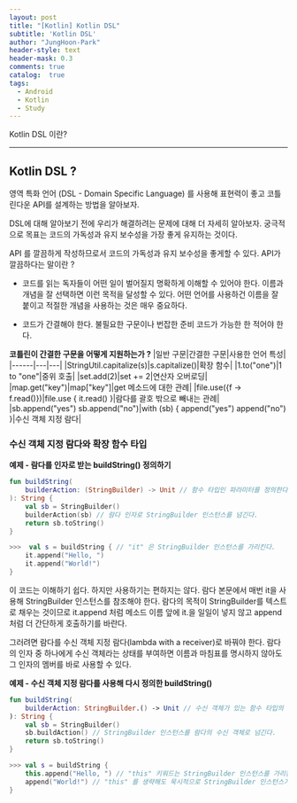 ```yaml
---
layout: post
title: "[Kotlin] Kotlin DSL"
subtitle: 'Kotlin DSL'
author: "JungHoon-Park"
header-style: text
header-mask: 0.3
comments: true
catalog:  true
tags:
  - Android
  - Kotlin
  - Study
---
```


Kotlin DSL 이란?

---

## Kotlin DSL ?

영역 특화 언어 (DSL - Domain Specific Language) 를 사용해 표현력이 좋고 코틀린다운 API를 설계하는 방법을 알아보자.

DSL에 대해 알아보기 전에 우리가 해결하려는 문제에 대해 더 자세히 알아보자.
궁극적으로 목표는 코드의 가독성과 유지 보수성을 가장 좋게 유지하는 것이다.

API 를 깔끔하게 작성하므로서 코드의 가독성과 유지 보수성을 좋게할 수 있다.
API가 깔끔하다는 말이란 ?
- 코드를 읽는 독자들이 어떤 일이 벌어질지 명확하게 이해할 수 있어야 한다. 이름과 개념을 잘 선택하면 이런 목적을 달성할 수 있다.
어떤 언어를 사용하건 이름을 잘 붙이고 적절한 개념을 사용하는 것은 매우 중요하다.

- 코드가 간결해야 한다. 불필요한 구문이나 번잡한 준비 코드가 가능한 한 적어야 한다.


**코틀린이 간결한 구문을 어떻게 지원하는가 ?**
|일반 구문|간결한 구문|사용한 언어 특성|
|------|---|---|
|StringUtil.capitalize(s)|s.capitalize()|확장 함수|
|1.to("one")|1 to "one"|중위 호출|
|set.add(2)|set += 2|연산자 오버로딩|
|map.get("key")|map["key"]|get 메소드에 대한 관례|
|file.use({f -> f.read()})|file.use { it.read() }|람다를 괄호 밖으로 빼내는 관례|
|sb.append("yes") sb.append("no")|with (sb) { append("yes") append("no") }|수신 객체 지정 람다|

### 수신 객체 지정 람다와 확장 함수 타입

**예제 - 람다를 인자로 받는 buildString() 정의하기**
~~~kotlin
fun buildString(
    builderAction: (StringBuilder) -> Unit // 함수 타입인 파라미터를 정의한다.
): String {
    val sb = StringBuilder()
    builderAction(sb) // 람다 인자로 StringBuilder 인스턴스를 넘긴다.
    return sb.toString()
}
~~~

~~~kotlin
>>>  val s = buildString { // "it" 은 StringBuilder 인스턴스를 가리킨다.
    it.append("Hello, ")
    it.append("World!")
}
~~~

이 코드는 이해하기 쉽다. 하지만 사용하기는 편하지는 않다. 람다 본문에서 매번 it을 사용해 StringBuilder 인스턴스를 참조해야 한다.
람다의 목적이 StringBuilder를 텍스트로 채우는 것이므로 it.append 처럼 메소드 이름 앞에 it.을 일일이 넣지 않고 append처럼 더 간단하게 호출하기를 바란다.

그러려면 람다를 수신 객체 지정 람다(lambda with a receiver)로 바꿔야 한다.
람다의 인자 중 하나에게 수신 객체라는 상태를 부여하면 이름과 마침표를 명시하지 않아도 그 인자의 멤버를 바로 사용할 수 있다.


**예제 - 수신 객체 지정 람다를 사용해 다시 정의한 buildString()**

~~~kotlin
fun buildString(
    builderAction: StringBuilder.() -> Unit // 수신 객체가 있는 함수 타입의 파라미터를 선언한다.
): String {
    val sb = StringBuilder()
    sb.buildAction() // StringBuilder 인스턴스를 람다의 수신 객체로 넘긴다.
    return sb.toString()
}
~~~

~~~kotlin
>>> val s = buildString {
    this.append("Hello, ") // "this" 키워드는 StringBuilder 인스턴스를 가리킨다.
    append("World!") // "this" 를 생략해도 묵시적으로 StringBuilder 인스턴스가 수신 객체로 취급된다.
}
~~~




